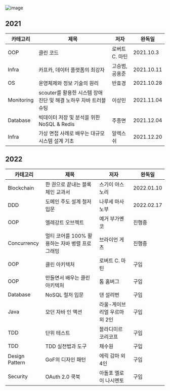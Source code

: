 ![image](https://user-images.githubusercontent.com/10377550/143415273-10cff732-75f4-40ce-bc09-c3c6c2aeed95.png)

## 2021
| 카테고리 | 제목 | 저자 | 완독일 | 
| - | - | - | - |
| OOP | 클린 코드 | 로버트 C. 마틴 | 2021.10.3 |
| Infra | 카프카, 데이터 플랫폼의 최강자 | 고승범, 공용준 | 2021.10.11 |
| OS | 운영체제와 정보 기술의 원리 | 반효경 | 2021.10.28 |
| Monitoring | scouter를 활용한 시스템 장애 진단 및 해결 노하우 자바 트러블슈팅 | 이상민 | 2021.11.04 |
| Database | 빅데이터 저장 및 분석을 위한 NoSQL & Redis | 주종면 | 2021.12.04 |
| Infra | 가상 면접 사례로 배우는 대규모 시스템 설계 기초 | 알렉스 쉬 | 2021.12.20 |


## 2022
| 카테고리 | 제목 | 저자 | 완독일 | 
| - | - | - | - |
| Blockchain | 한 권으로 끝내는 블록체인 교과서 | 스기이 야스노리 | 2022.01.10 |
| DDD | 도메인 주도 설계 철저 입문 | 나루세 마사노부 | 2022.02.17 |
| OOP | 엘레강트 오브젝트 | 예거 부가옌코 | 진행중 |
| Concurrency | 멀티 코어를 100% 활용하는 자바 병렬 프로그래밍 | 브라이언 게츠 | 진행중 |
| OOP | 클린 아키텍처 | 로버트 C. 마틴 | 구입 |
| OOP | 만들면서 배우는 클린 아키텍처 | 톰 홈버그 | 구입 |
| Database | NoSQL 철저 입문 | 댄 설리번 | 구입 |
| Java | 모던 자바 인 액션 | 라울-게이브리얼 우르마 외 2인 | 구입 |
| TDD | 단위 테스트 | 블라디미르 코리코프 | 구입 |
| TDD | TDD 실천법과 도구 | 채수원 | 구입 |
| Design Pattern | GoF의 디자인 패턴 | 에릭 감마 외 4인 | 구입 |
| Security | OAuth 2.0 쿡북 | 아돌포 엘로이 나시멘토 | 구입 |
